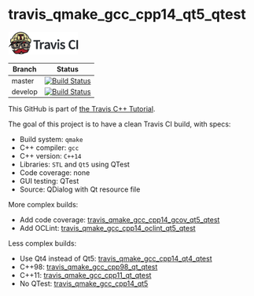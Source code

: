 # travis_qmake_gcc_cpp14_qt5_qtest

[![Travis CI logo](TravisCI.png)](https://travis-ci.org)

Branch|Status
---|---
master|[![Build Status](https://travis-ci.org/richelbilderbeek/travis_qmake_gcc_cpp14_qt5_qtest.svg?branch=master)](https://travis-ci.org/richelbilderbeek/travis_qmake_gcc_cpp14_qt5_qtest)
develop|[![Build Status](https://travis-ci.org/richelbilderbeek/travis_qmake_gcc_cpp14_qt5_qtest.svg?branch=develop)](https://travis-ci.org/richelbilderbeek/travis_qmake_gcc_cpp14_qt5_qtest)

This GitHub is part of [the Travis C++ Tutorial](https://github.com/richelbilderbeek/travis_cpp_tutorial).

The goal of this project is to have a clean Travis CI build, with specs:
 * Build system: `qmake`
 * C++ compiler: `gcc`
 * C++ version: `C++14`
 * Libraries: `STL` and `Qt5` using QTest
 * Code coverage: none
 * GUI testing: QTest
 * Source: QDialog with Qt resource file

More complex builds:
 * Add code coverage: [travis_qmake_gcc_cpp14_gcov_qt5_qtest](https://www.github.com/richelbilderbeek/travis_qmake_gcc_cpp14_gcov_qt5_qtest)
 * Add OCLint: [travis_qmake_gcc_cpp14_oclint_qt5_qtest](https://www.github.com/richelbilderbeek/travis_qmake_gcc_cpp14_oclint_qt5_qtest)

Less complex builds:
 * Use Qt4 instead of Qt5: [travis_qmake_gcc_cpp14_qt4_qtest](https://www.github.com/richelbilderbeek/travis_qmake_gcc_cpp14_qt4_qtest)
 * C++98: [travis_qmake_gcc_cpp98_qt_qtest](https://www.github.com/richelbilderbeek/travis_qmake_gcc_cpp98_qt_qtest)
 * C++11: [travis_qmake_gcc_cpp11_qt_qtest](https://www.github.com/richelbilderbeek/travis_qmake_gcc_cpp11_qt_qtest)
 * No QTest: [travis_qmake_gcc_cpp14_qt5](https://www.github.com/richelbilderbeek/travis_qmake_gcc_cpp14_qt5)
